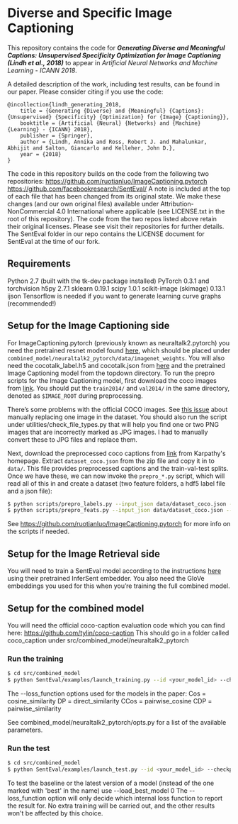 # Diverse and Specific Image Captioning

This repository contains the code for __*Generating Diverse and Meaningful Captions: Unsupervised Specificity Optimization for Image Captioning (Lindh et al., 2018)*__ to appear in *Artificial Neural Networks and Machine Learning - ICANN 2018*.

A detailed description of the work, including test results, can be found in our paper. Please consider citing if you use the code:

    @incollection{lindh_generating_2018,
	    title = {Generating {Diverse} and {Meaningful} {Captions}: {Unsupervised} {Specificity} {Optimization} for {Image} {Captioning}},
	    booktitle = {Artificial {Neural} {Networks} and {Machine} {Learning} - {ICANN} 2018},
	    publisher = {Springer},
	    author = {Lindh, Annika and Ross, Robert J. and Mahalunkar, Abhijit and Salton, Giancarlo and Kelleher, John D.},
	    year = {2018}
    }

The code in this repository builds on the code from the following two repositories:
https://github.com/ruotianluo/ImageCaptioning.pytorch
https://github.com/facebookresearch/SentEval/
A note is included at the top of each file that has been changed from its original state. We make these changes (and our own original files) available under Attribution-NonCommercial 4.0 International where applicable (see LICENSE.txt in the root of this repository).
The code from the two repos listed above retain their original licenses. Please see visit their repositories for further details. The SentEval folder in our repo contains the LICENSE document for SentEval at the time of our fork.


## Requirements
Python 2.7 (built with the tk-dev package installed)
PyTorch 0.3.1 and torchvision
h5py 2.7.1
sklearn 0.19.1
scipy 1.0.1
scikit-image (skimage) 0.13.1
ijson
Tensorflow is needed if you want to generate learning curve graphs (recommended!)


## Setup for the Image Captioning side
For ImageCaptioning.pytorch (previously known as neuraltalk2.pytorch) you need the pretrained resnet model found [here](https://drive.google.com/open?id=0B7fNdx_jAqhtbVYzOURMdDNHSGM), which should be placed under `combined_model/neuraltalk2_pytorch/data/imagenet_weights`.
You will also need the cocotalk_label.h5 and cocotalk.json from [here](https://drive.google.com/open?id=0B7fNdx_jAqhtcXp0aFlWSnJmb0k) and the pretrained Image Captioning model from the topdown directory.
To run the prepro scripts for the Image Captioning model, first download the coco images from [link](http://mscoco.org/dataset/#download). You should put the `train2014/` and `val2014/` in the same directory, denoted as `$IMAGE_ROOT` during preprocessing.

There’s some problems with the official COCO images. See [this issue](https://github.com/karpathy/neuraltalk2/issues/4) about manually replacing one image in the dataset. You should also run the script under utilities/check_file_types.py that will help you find one or two PNG images that are incorrectly marked as JPG images. I had to manually convert these to JPG files and replace them.

Next, download the preprocessed coco captions from [link](http://cs.stanford.edu/people/karpathy/deepimagesent/caption_datasets.zip) from Karpathy's homepage. Extract `dataset_coco.json` from the zip file and copy it in to `data/`. This file provides preprocessed captions and the train-val-test splits.
Once we have these, we can now invoke the `prepro_*.py` script, which will read all of this in and create a dataset (two feature folders, a hdf5 label file and a json file):
```bash
$ python scripts/prepro_labels.py --input_json data/dataset_coco.json --output_json data/cocotalk.json --output_h5 data/cocotalk
$ python scripts/prepro_feats.py --input_json data/dataset_coco.json --output_dir data/cocotalk --images_root $IMAGE_ROOT
```
See https://github.com/ruotianluo/ImageCaptioning.pytorch for more info on the scripts if needed.

## Setup for the Image Retrieval side
You will need to train a SentEval model according to the instructions [here](https://github.com/facebookresearch/SentEval) using their pretrained InferSent embedder.
You also need the GloVe embeddings you used for this when you’re training the full combined model.

## Setup for the combined model
You will need the official coco-caption evaluation code which you can find here:
https://github.com/tylin/coco-caption
This should go in a folder called coco_caption under   src/combined_model/neuraltalk2_pytorch

### Run the training
```bash
$ cd src/combined_model
$ python SentEval/examples/launch_training.py --id <your_model_id> --checkpoint_path <path_to_save_model> --start_from <directory_pretrained_captioning_model> --learning_rate 0.0000001 --max_epochs 10 --best_model_condition mean_rank --loss_function pairwise_cosine --losses_log_every 10000 --save_checkpoint_every 10000 --batch_size 2 --caption_model topdown --input_json neuraltalk2_pytorch/data/cocotalk.json --input_fc_dir neuraltalk2_pytorch/data/cocotalk_fc --input_att_dir neuraltalk2_pytorch/data/cocotalk_att --input_label_h5 neuraltalk2_pytorch/data/cocotalk_label.h5 --learning_rate_decay_start 0 --senteval_model <your_trained_senteval_model> --language_eval 1 --split val
```

The --loss_function options used for the models in the paper:
Cos = cosine_similarity
DP = direct_similarity
CCos =  pairwise_cosine
CDP = pairwise_similarity

See combined_model/neuraltalk2_pytorch/opts.py for a list of the available parameters.

### Run the test
```bash
$ cd src/combined_model
$ python SentEval/examples/launch_test.py --id <your_model_id> --checkpoint_path <path_to_model> --start_from <path_to_model> --load_best_model 1 --loss_function pairwise_cosine  --batch_size 2 --caption_model topdown --input_json neuraltalk2_pytorch/data/cocotalk.json --input_fc_dir neuraltalk2_pytorch/data/cocotalk_fc --input_att_dir neuraltalk2_pytorch/data/cocotalk_att --input_label_h5 neuraltalk2_pytorch/data/cocotalk_label.h5 --learning_rate_decay_start 0 --senteval_model <your_trained_senteval_model> --language_eval 1 --split test
```

To test the baseline or the latest version of a model (instead of the one marked with 'best' in the name) use --load_best_model 0
The --loss_function option will only decide which internal loss function to report the result for. No extra training will be carried out, and the other results won't be affected by this choice.
